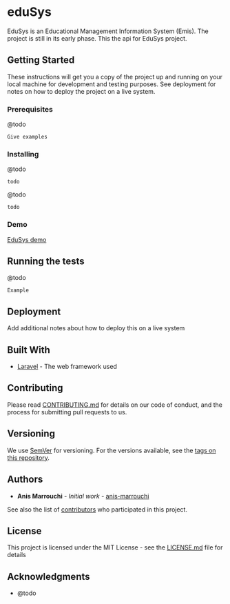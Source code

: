 # eduSys

EduSys is an Educational Management Information System (Emis). The project is still in its early phase. This the api for EduSys project.

## Getting Started

These instructions will get you a copy of the project up and running on your local machine for development and testing purposes. See deployment for notes on how to deploy the project on a live system.

### Prerequisites

@todo
```
Give examples
```

### Installing

@todo

```
todo
```

@todo

```
todo
```

### Demo
[EduSys demo](http://anis.marrouchi.com/edusys/)
## Running the tests

@todo

```
Example
```


## Deployment

Add additional notes about how to deploy this on a live system

## Built With

* [Laravel](https://laravel.com/) - The web framework used

## Contributing

Please read [CONTRIBUTING.md](https://todo) for details on our code of conduct, and the process for submitting pull requests to us.

## Versioning

We use [SemVer](http://semver.org/) for versioning. For the versions available, see the [tags on this repository](https://github.com/3asslema/edusys/tags). 

## Authors

* **Anis Marrouchi** - *Initial work* - [anis-marrouchi](https://github.com/anis-marrouchi)

See also the list of [contributors](https://github.com/3asslema/edusys/contributors) who participated in this project.

## License

This project is licensed under the MIT License - see the [LICENSE.md](LICENSE.md) file for details

## Acknowledgments

* @todo
